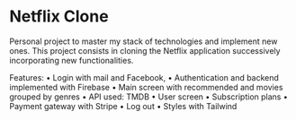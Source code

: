 # Netflix Clone

Personal project to master my stack of technologies and implement new ones. This project consists in cloning the Netflix application successively incorporating new functionalities.

Features:
•	Login with mail and Facebook,
•	Authentication and backend implemented with Firebase
•	Main screen with recommended and movies grouped by genres
•	API used: TMDB
•	User screen
•	Subscription plans
•	Payment gateway with Stripe
•	Log out
•	Styles with Tailwind

